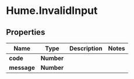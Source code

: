 <!-- 
  User
  Comments: This is a markdown file with added comments about # Hume.InvalidInput.
-->

# Hume.InvalidInput

## Properties
Name | Type | Description | Notes
------------ | ------------- | ------------- | -------------
**code** | **Number** |  | 
**message** | **Number** |  | 


